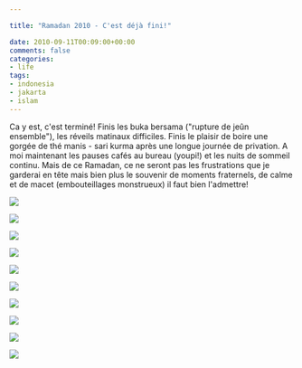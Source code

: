 ```yaml
---

title: "Ramadan 2010 - C'est déjà fini!"

date: 2010-09-11T00:09:00+00:00
comments: false
categories: 
- life
tags:
- indonesia
- jakarta
- islam
---
```


 Ca y est, c'est terminé! Finis les buka bersama ("rupture de jeûn ensemble"), les réveils matinaux difficiles. Finis le plaisir de boire une gorgée de thé manis - sari kurma après une longue journée de privation. A moi maintenant les pauses cafés au bureau (youpi!) et les nuits de sommeil continu. Mais de ce Ramadan, ce ne seront pas les frustrations que je garderai en tête mais bien plus le souvenir de moments fraternels, de calme et de macet (embouteillages monstrueux) il faut bien l'admettre!

![](_media/Ramadan_2010_-_Cest_dj_fini_ta/20100905-001.jpg)

![](_media/Ramadan_2010_-_Cest_dj_fini_ta/20100905-002.jpg)

![](_media/Ramadan_2010_-_Cest_dj_fini_ta/20100910-003.jpg)

![](_media/Ramadan_2010_-_Cest_dj_fini_ta/20100910-004.jpg)

![](_media/Ramadan_2010_-_Cest_dj_fini_ta/20100910-005.jpg)

![](_media/Ramadan_2010_-_Cest_dj_fini_ta/20100910-006.jpg)

![](_media/Ramadan_2010_-_Cest_dj_fini_ta/20100910-007.jpg)

![](_media/Ramadan_2010_-_Cest_dj_fini_ta/20100910-008.jpg)

![](_media/Ramadan_2010_-_Cest_dj_fini_ta/20100910-009.jpg)

![](_media/Ramadan_2010_-_Cest_dj_fini_ta/20100910-010.jpg)